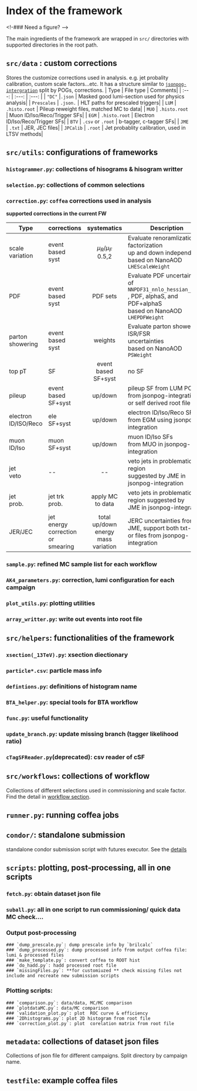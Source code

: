# Index of the framework 

<!-### Need a figure?  -->

The main ingredients of the framework are wrapped in `src/` directories with supported directories in the root path. 

## `src/data` : custom corrections

Stores the customize corrections used in analysis. e.g. jet probality calibration, custom scale factors...etc. It has a structure similar to [`jsonpog-intergration`](https://gitlab.cern.ch/cms-nanoAOD/jsonpog-integration/) split by POGs, corrections.
| Type        | File type |  Comments|
| :---:   | :---: | :---: |
| `"DC"` |`.json` | Masked good lumi-section used for physics analysis|
| `Prescales` | `.json.` | HLT paths for prescaled triggers|
| `LUM`  | `.histo.root` | Pileup reweight files, matched MC to data| 
| `MUO` | `.histo.root` | Muon ID/Iso/Reco/Trigger SFs|
| `EGM` | `.histo.root` | Electron ID/Iso/Reco/Trigger SFs|
| `BTV` | `.csv` or `.root` | b-tagger, c-tagger SFs|
| `JME` | `.txt` | JER, JEC files|
| `JPCalib` | `.root` | Jet probablity calibration, used in LTSV methods|

## `src/utils`: configurations of frameworks

### `histogrammer.py`: collections of hisograms & hisogram writter
### `selection.py`: collections of common selections
### `correction.py`: `coffea` corrections used in analysis

**supported corrections in the current FW**

| Type | corrections        | systematics |  Description| 
| -----  | ---  | :---: | ----- |
| scale<br>variation | event<br>based<br>syst | $\mu_R/\mu_F$<br>0.5,2|  Evaluate renoramlization/ factorization<br>up and down independently<br> based on NanoAOD `LHEScaleWeight` |
| PDF | event<br>based<br>syst | PDF sets| Evaluate PDF uncertainties of <br> `NNPDF31_nnlo_hessian_pdfas`<br>, PDF, alphaS, and PDF+alphaS<br>based on NanoAOD `LHEPDFWeight` |
| parton<br>showering | event<br>based<br>syst | weights|  Evaluate parton showering ISR/FSR<br>uncertainties<br> based on NanoAOD `PSWeight` |
| top pT | SF | event<br>based<br>SF+syst |  no SF | ttbar pT reweighting <br> based on [top PAG]( https://twiki.cern.ch/twiki/bin/viewauth/CMS/TopPtReweighting#TOP_PAG_corrections_based_on_the ) |
| pileup | event<br>based<br>SF+syst | up/down | pileup SF from LUM POG <br>from jsonpog-integration<br> or self derived root file| 
| electron<br>ID/ISO/Reco  | ele<br>SF+syst | up/down | electron ID/Iso/Reco SFs  <br>from EGM using jsonpog-integration | 
| muon<br>ID/Iso   | muon<br>SF+syst  | up/down | muon ID/Iso SFs <br>from MUO in jsonpog-integration | 
| jet<br>veto | --  | -- | veto jets in problematic region<br> suggested by JME in jsonpog-integration | 
| jet<br>prob. | jet trk<br>prob. | apply MC<br>to data | veto jets in problematic <br>region suggested by<br> JME in jsonpog-integration | 
| JER/JEC | jet<br>energy<br>correction<br> or smearing | total<br>up/down<br>energy<br>mass<br>variation | JERC uncertainties from JME, support both txt-like <br>or files from jsonpog-integration | 

### `sample.py`: refined MC sample list for each workflow
### `AK4_parameters.py`: correction, lumi configuration for each campaign
### `plot_utils.py`: plotting utilities
### `array_writter.py`: write out events into root file

## `src/helpers`: functionalities of the framework

### `xsection(_13TeV).py`: xsection diectionary
### `particle*.csv`: particle mass info
### `defintions.py`: definitions of histogram name 
### `BTA_helper.py`: special tools for BTA workflow
### `func.py`: useful functionality
### `update_branch.py`: update missing branch (tagger likelihood ratio)
### `cTagSFReader.py`(deprecated): csv reader of cSF

## `src/workflows`: collections of workflow

Collections of different selections used in commissioning and scale factor. Find the detail in [workflow section](./wf.md).


## `runner.py`: running coffea jobs
## `condor/`: standalone submission

standalone condor submission script with futures executor. See the [details](scaleout.md#standalone-condor-jobs@lxplus/cmsconnect)

## `scripts`: plotting, post-processing, all in one scripts

### `fetch.py`: obtain dataset json file 
### `suball.py`: all in one script to run commissioning/ quick data MC check....
### Output post-processing
    ### `dump_prescale.py`: dump prescale info by `brilcalc`
    ### `dump_processed.py`: dump processed info from output coffea file: lumi & processed files 
    ### `make_template.py`: convert coffea to ROOT hist
    ### `do_hadd.py`: hadd processed root file
    ### `missingFiles.py`: **for customiuzed ** check missing files not include and recreate new submission scripts

### Plotting scripts: 
    ### `comparison.py`: data/data, MC/MC comparison 
    ### `plotdataMC.py`: data/MC comparison
    ### `validation_plot.py`: plot  ROC curve & efficiency
    ### `2Dhistograms.py`: plot 2D histogram from root file
    ### `correction_plot.py`: plot  corelation matrix from root file

## `metadata`: collections of dataset json files

Collections of json file for different campaigns. Split directory by campaign name.

## `testfile`: example coffea files






